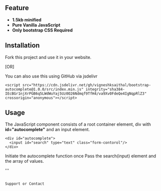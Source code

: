 ## Feature
- **1.5kb minified**
- **Pure Vanilla JavaScript**
- **Only bootstrap CSS Required**

## Installation
Fork this project and use it in your website.

[OR]

You can also use this using GitHub via jsdelivr
```
<script src="https://cdn.jsdelivr.net/gh/vigneshksaithal/bootstrap-autocomplete@1.0.0/src/index.min.js" integrity="sha384-IEcBGr1njXrPGB6q5LWdWuYaj5Uz0O26Ndmqf9TfH4/va9Xv0FdeQe4IgNqpRlZ3" crossorigin="anonymous"></script>
```
## Usage
The JavaScript component consists of a root container element, div with **id="autocomplete"** and an input element.
```
<div id="autocomplete">
  <input id="search" type="text" class="form-contorol"/>
</div>
```
Initiate the autocomplete function once
Pass the search(input) element and the array of values.

'''
<script>
  var arr = ['apple', 'mango', 'grapes'];
  var search = document.getElementById('search');
  autocomplete(search, arr);
</script>
```

Support or Contact
